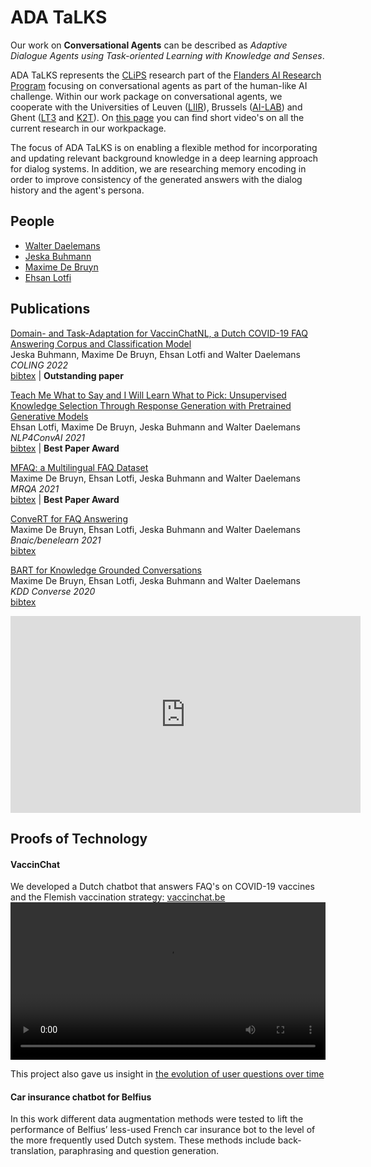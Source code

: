 # ADA TaLKS

Our work on **Conversational Agents** can be described as *Adaptive Dialogue Agents using Task-oriented Learning with Knowledge and Senses*.

ADA TaLKS represents the [CLiPS](https://www.uantwerpen.be/en/research-groups/clips/) research part of the [Flanders AI Research Program](https://www.flandersai.be/en) focusing on conversational agents as part of the human-like AI challenge. Within our work package on conversational agents, we cooperate with the Universities of Leuven ([LIIR](https://liir.cs.kuleuven.be)), Brussels ([AI-LAB](https://ai.vub.ac.be)) and Ghent ([LT3](https://lt3.ugent.be) and [K2T](https://ugentt2k.github.io)). On [this page](/ADATaLKS/researchvideos/) you can find short video's on all the current research in our workpackage.

The focus of ADA TaLKS is on enabling a flexible method for incorporating and updating relevant background knowledge in a deep learning approach for dialog systems. In addition, we are researching memory encoding in order to improve consistency of the generated answers with the dialog history and the agent's persona.

## People
- [Walter Daelemans](https://www.clips.uantwerpen.be/~walter/)
- [Jeska Buhmann](https://www.uantwerpen.be/en/staff/jeska-buhmann/)
- [Maxime De Bruyn](https://www.uantwerpen.be/en/staff/maxime-debruyn/)
- [Ehsan Lotfi](https://www.uantwerpen.be/en/staff/ehsan-lotfi/)

## Publications
[Domain- and Task-Adaptation for VaccinChatNL, a Dutch COVID-19 FAQ Answering Corpus and Classification Model](https://aclanthology.org/2022.coling-1.312/)  
Jeska Buhmann, Maxime De Bruyn, Ehsan Lotfi and Walter Daelemans  
*COLING 2022*  
[bibtex](citations/2022.coling-1.312.bib) | **Outstanding paper**

[Teach Me What to Say and I Will Learn What to Pick: Unsupervised Knowledge Selection Through Response Generation with Pretrained Generative Models](https://aclanthology.org/2021.nlp4convai-1.24/)  
Ehsan Lotfi, Maxime De Bruyn, Jeska Buhmann and Walter Daelemans   
*NLP4ConvAI 2021*  
[bibtex](citations/2021.nlp4convai-1.24.bib) | **Best Paper Award**

[MFAQ: a Multilingual FAQ Dataset](https://aclanthology.org/2021.mrqa-1.1/)  
Maxime De Bruyn, Ehsan Lotfi, Jeska Buhmann and Walter Daelemans  
*MRQA 2021*  
[bibtex](citations/2021.mrqa-1.1.bib) | **Best Paper Award**

[ConveRT for FAQ Answering](https://arxiv.org/abs/2108.00719)  
Maxime De Bruyn, Ehsan Lotfi, Jeska Buhmann and Walter Daelemans  
*Bnaic/benelearn 2021*  
[bibtex](citations/debruyn2021_convert.bib)

[BART for Knowledge Grounded Conversations](http://ceur-ws.org/Vol-2666/KDD_Converse20_paper_7.pdf)  
Maxime De Bruyn, Ehsan Lotfi, Jeska Buhmann and Walter Daelemans  
*KDD Converse 2020*  
[bibtex](citations/debruyn2020_bartforknowledge.bib)  

<iframe width="560" height="315" src="https://www.youtube.com/embed/Fmg9jUPktyU" frameborder="0" allow="accelerometer; autoplay; encrypted-media; gyroscope; picture-in-picture" allowfullscreen></iframe>

## Proofs of Technology
#### VaccinChat
We developed a Dutch chatbot that answers FAQ's on COVID-19 vaccines and the Flemish vaccination strategy: 
[vaccinchat.be](https://vaccinchat.be/)  
<video src="https://user-images.githubusercontent.com/58225321/139436299-ec6127fe-064f-4adb-808b-1b61efde23f6.mp4" controls="controls" width="100%">
</video>

This project also gave us insight in [the evolution of user questions over time](https://public.flourish.studio/visualisation/6517886/)  



#### Car insurance chatbot for Belfius
In this work different data augmentation methods were tested to lift the performance of Belfius’ less-used French car insurance bot to the level of the more frequently used Dutch system. These methods include back-translation, paraphrasing and question generation.

